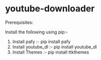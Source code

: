 # youtube-downloader

Prerequisites:

Install the following using pip:-
1. Install pafy :- pip install pafy
2. Install youtube_dl :- pip install youtube_dl
3. Install Themes :- pip install ttkthemes
